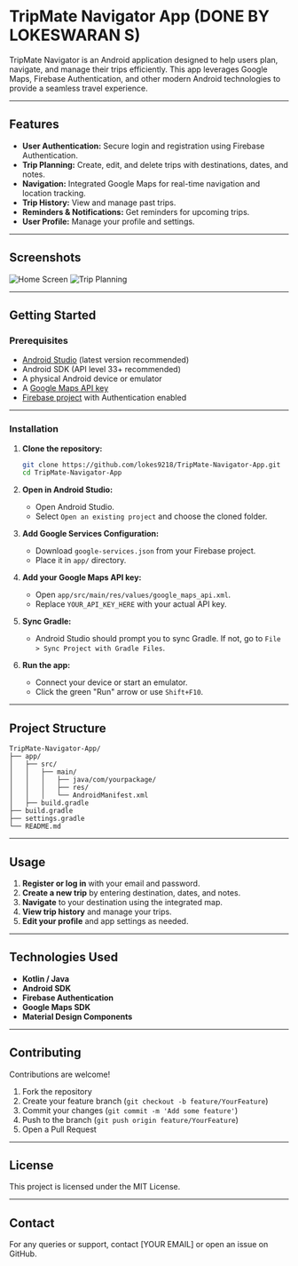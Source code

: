 # TripMate Navigator App (DONE BY LOKESWARAN S)

TripMate Navigator is an Android application designed to help users plan, navigate, and manage their trips efficiently. This app leverages Google Maps, Firebase Authentication, and other modern Android technologies to provide a seamless travel experience.

---

## Features

- **User Authentication:** Secure login and registration using Firebase Authentication.
- **Trip Planning:** Create, edit, and delete trips with destinations, dates, and notes.
- **Navigation:** Integrated Google Maps for real-time navigation and location tracking.
- **Trip History:** View and manage past trips.
- **Reminders & Notifications:** Get reminders for upcoming trips.
- **User Profile:** Manage your profile and settings.

---

## Screenshots

<!-- Add screenshots of your app here -->
![Home Screen](<img width="385" height="810" alt="Screenshot 2025-09-29 225422" src="https://github.com/user-attachments/assets/b2790b92-cbec-43c9-af4a-3c13b96dfa4c" />)
![Trip Planning](<img width="402" height="821" alt="Screenshot 2025-09-29 224939" src="https://github.com/user-attachments/assets/ae8dc5bc-585a-48fc-bdd5-bf08bdaaff8c" />)


---

## Getting Started

### Prerequisites

- [Android Studio](https://developer.android.com/studio) (latest version recommended)
- Android SDK (API level 33+ recommended)
- A physical Android device or emulator
- A [Google Maps API key](https://developers.google.com/maps/documentation/android-sdk/get-api-key)
- [Firebase project](https://console.firebase.google.com/) with Authentication enabled

---

### Installation

1. **Clone the repository:**
   ```sh
   git clone https://github.com/lokes9218/TripMate-Navigator-App.git
   cd TripMate-Navigator-App
   ```

2. **Open in Android Studio:**
   - Open Android Studio.
   - Select `Open an existing project` and choose the cloned folder.

3. **Add Google Services Configuration:**
   - Download `google-services.json` from your Firebase project.
   - Place it in `app/` directory.

4. **Add your Google Maps API key:**
   - Open `app/src/main/res/values/google_maps_api.xml`.
   - Replace `YOUR_API_KEY_HERE` with your actual API key.

5. **Sync Gradle:**
   - Android Studio should prompt you to sync Gradle. If not, go to `File > Sync Project with Gradle Files`.

6. **Run the app:**
   - Connect your device or start an emulator.
   - Click the green "Run" arrow or use `Shift+F10`.

---

## Project Structure

```
TripMate-Navigator-App/
├── app/
│   ├── src/
│   │   ├── main/
│   │   │   ├── java/com/yourpackage/
│   │   │   ├── res/
│   │   │   └── AndroidManifest.xml
│   ├── build.gradle
├── build.gradle
├── settings.gradle
└── README.md
```

---

## Usage

1. **Register or log in** with your email and password.
2. **Create a new trip** by entering destination, dates, and notes.
3. **Navigate** to your destination using the integrated map.
4. **View trip history** and manage your trips.
5. **Edit your profile** and app settings as needed.

---

## Technologies Used

- **Kotlin / Java**
- **Android SDK**
- **Firebase Authentication**
- **Google Maps SDK**
- **Material Design Components**

---

## Contributing

Contributions are welcome!  
1. Fork the repository  
2. Create your feature branch (`git checkout -b feature/YourFeature`)  
3. Commit your changes (`git commit -m 'Add some feature'`)  
4. Push to the branch (`git push origin feature/YourFeature`)  
5. Open a Pull Request

---

## License

This project is licensed under the MIT License.

---

## Contact

For any queries or support, contact [YOUR EMAIL] or open an issue on GitHub.
